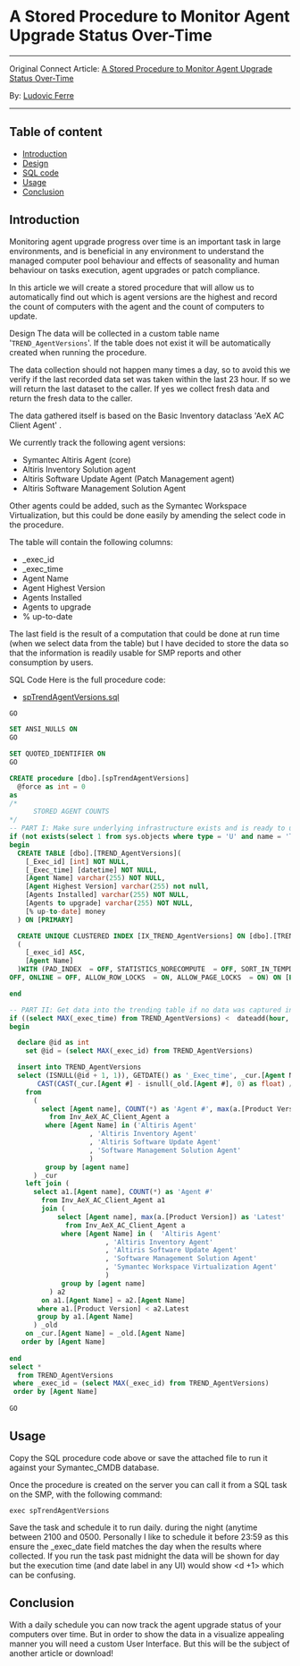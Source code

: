 # A Stored Procedure to Monitor Agent Upgrade Status Over-Time

---
Original Connect Article: [A Stored Procedure to Monitor Agent Upgrade Status Over-Time](https://www.symantec.com/connect/articles/stored-procedure-monitor-agent-upgrade-status-over-time)

By: [Ludovic Ferre](https://www.symantec.com/connect/user/ludovic-ferre)

---

## Table of content

- [Introduction](Introduction)
- [Design](Design)
- [SQL code](SQL-code)
- [Usage](Usage)
- [Conclusion](Conclusion)

## Introduction
Monitoring agent upgrade progress over time is an important task in large environments, and is beneficial in any environment to understand the managed computer pool behaviour and effects of seasonality and human behaviour on tasks execution, agent upgrades or patch compliance.

In this article we will create a stored procedure that will allow us to automatically find out which is agent versions are the highest and record the count of computers with the agent and the count of computers to update.

Design
The data will be collected in a custom table name '`TREND_AgentVersions`'. If the table does not exist it will be automatically created when running the procedure.

The data collection should not happen many times a day, so to avoid this we verify if the last recorded data set was taken within the last 23 hour. If so we will return the last dataset to the caller. If yes we collect fresh data and return the fresh data to the caller.

The data gathered itself is based on the Basic Inventory dataclass 'AeX AC Client Agent' .

We currently track the following agent versions:

- Symantec Altiris Agent (core)
- Altiris Inventory Solution agent
- Altiris Software Update Agent (Patch Management agent)
- Altiris Software Management Solution Agent

Other agents could be added, such as the Symantec Workspace Virtualization, but this could be done easily by amending the select code in the procedure.

The table will contain the following columns:

- _exec_id
- _exec_time
- Agent Name
- Agent Highest Version
- Agents Installed
- Agents to upgrade
- % up-to-date

The last field is the result of a computation that could be done at run time (when we select data from the table) but I have decided to store the data so that the information is readily usable for SMP reports and other consumption by users.

SQL Code
Here is the full procedure code:

- [spTrendAgentVersions.sql](..\spTrendAgentVersions.sql)

```sql
GO

SET ANSI_NULLS ON
GO

SET QUOTED_IDENTIFIER ON
GO

CREATE procedure [dbo].[spTrendAgentVersions]
  @force as int = 0
as
/* 
      STORED AGENT COUNTS
*/
-- PART I: Make sure underlying infrastructure exists and is ready to use
if (not exists(select 1 from sys.objects where type = 'U' and name = 'TREND_AgentVersions'))
begin
  CREATE TABLE [dbo].[TREND_AgentVersions](
    [_Exec_id] [int] NOT NULL,
    [_Exec_time] [datetime] NOT NULL,
    [Agent Name] varchar(255) NOT NULL,
    [Agent Highest Version] varchar(255) not null,
    [Agents Installed] varchar(255) NOT NULL,
    [Agents to upgrade] varchar(255) NOT NULL,
    [% up-to-date] money
  ) ON [PRIMARY]

  CREATE UNIQUE CLUSTERED INDEX [IX_TREND_AgentVersions] ON [dbo].[TREND_AgentVersions] 
  (
    [_exec_id] ASC,
    [Agent Name]
  )WITH (PAD_INDEX  = OFF, STATISTICS_NORECOMPUTE  = OFF, SORT_IN_TEMPDB = OFF, IGNORE_DUP_KEY = OFF, DROP_EXISTING = 
OFF, ONLINE = OFF, ALLOW_ROW_LOCKS  = ON, ALLOW_PAGE_LOCKS  = ON) ON [PRIMARY]

end

-- PART II: Get data into the trending table if no data was captured in the last 23 hours
if ((select MAX(_exec_time) from TREND_AgentVersions) <  dateadd(hour, -23, getdate()) or (select COUNT(*) from TREND_AgentVersions) = 0) or (@force = 1)
begin

  declare @id as int
    set @id = (select MAX(_exec_id) from TREND_AgentVersions)

  insert into TREND_AgentVersions
  select (ISNULL(@id + 1, 1)), GETDATE() as '_Exec_time', _cur.[Agent Name], _cur.Latest as 'Agent highest version', _cur.[Agent #] as 'Agents installed', isnull(_old.[Agent #], 0) as 'Agents to upgrade',
       CAST(CAST(_cur.[Agent #] - isnull(_old.[Agent #], 0) as float) / CAST(_cur.[agent #] as float) * 100 as money) as '% up-to-date'
    from 
      (
        select [Agent name], COUNT(*) as 'Agent #', max(a.[Product Version]) as 'Latest'
          from Inv_AeX_AC_Client_Agent a
         where [Agent Name] in ('Altiris Agent'
                    , 'Altiris Inventory Agent'
                    , 'Altiris Software Update Agent'
                    , 'Software Management Solution Agent'
                    )
         group by [agent name]
      ) _cur
    left join (
      select a1.[Agent name], COUNT(*) as 'Agent #'
        from Inv_AeX_AC_Client_Agent a1
        join (
            select [Agent name], max(a.[Product Version]) as 'Latest'
              from Inv_AeX_AC_Client_Agent a
             where [Agent Name] in (  'Altiris Agent'
                        , 'Altiris Inventory Agent'
                        , 'Altiris Software Update Agent'
                        , 'Software Management Solution Agent'
                        , 'Symantec Workspace Virtualization Agent'
                        )
             group by [agent name]
          ) a2
        on a1.[Agent Name] = a2.[Agent Name]
       where a1.[Product Version] < a2.Latest
       group by a1.[Agent Name]
      ) _old
    on _cur.[Agent Name] = _old.[Agent Name]
   order by [Agent Name]
   
end
select *
  from TREND_AgentVersions
 where _exec_id = (select MAX(_exec_id) from TREND_AgentVersions)
 order by [Agent Name]
 
GO
```

## Usage
Copy the SQL procedure code above or save the attached file to run it against your Symantec_CMDB database.

Once the procedure is created on the server you can call it from a SQL task on the SMP, with the following command:

`exec spTrendAgentVersions`

Save the task and schedule it to run daily. during the night (anytime between 2100 and 0500. Personally I like to schedule it before 23:59 as this ensure the _exec_date field matches the day when the results where collected. If you run the task past midnight the data will be shown for day <d> but the execution time (and date label in any UI) would show <d +1> which can be confusing.

## Conclusion

With a daily schedule you can now track the agent upgrade status of your computers over time. But in order to show the data in a visualize appealing manner you will need a custom User Interface. But this will be the subject of another article or download!